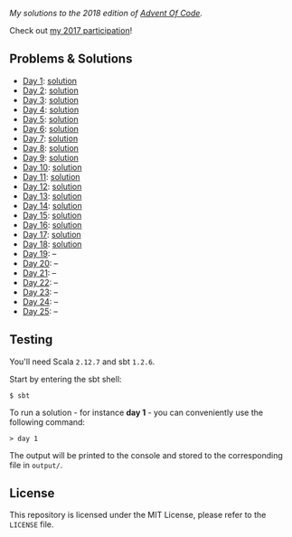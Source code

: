 _My solutions to the 2018 edition of [Advent Of Code](https://adventofcode.com)._

Check out [my 2017 participation](https://github.com/FlorianCassayre/AdventOfCode-2017)!


## Problems & Solutions

* [Day 1](https://adventofcode.com/2018/day/1): [solution](https://github.com/FlorianCassayre/AdventOfCode-2018/blob/master/src/main/scala/adventofcode/solutions/Day01.scala)
* [Day 2](https://adventofcode.com/2018/day/2): [solution](https://github.com/FlorianCassayre/AdventOfCode-2018/blob/master/src/main/scala/adventofcode/solutions/Day02.scala)
* [Day 3](https://adventofcode.com/2018/day/3): [solution](https://github.com/FlorianCassayre/AdventOfCode-2018/blob/master/src/main/scala/adventofcode/solutions/Day03.scala)
* [Day 4](https://adventofcode.com/2018/day/4): [solution](https://github.com/FlorianCassayre/AdventOfCode-2018/blob/master/src/main/scala/adventofcode/solutions/Day04.scala)
* [Day 5](https://adventofcode.com/2018/day/5): [solution](https://github.com/FlorianCassayre/AdventOfCode-2018/blob/master/src/main/scala/adventofcode/solutions/Day05.scala)
* [Day 6](https://adventofcode.com/2018/day/6): [solution](https://github.com/FlorianCassayre/AdventOfCode-2018/blob/master/src/main/scala/adventofcode/solutions/Day06.scala)
* [Day 7](https://adventofcode.com/2018/day/7): [solution](https://github.com/FlorianCassayre/AdventOfCode-2018/blob/master/src/main/scala/adventofcode/solutions/Day07.scala)
* [Day 8](https://adventofcode.com/2018/day/8): [solution](https://github.com/FlorianCassayre/AdventOfCode-2018/blob/master/src/main/scala/adventofcode/solutions/Day08.scala)
* [Day 9](https://adventofcode.com/2018/day/9): [solution](https://github.com/FlorianCassayre/AdventOfCode-2018/blob/master/src/main/scala/adventofcode/solutions/Day09.scala)
* [Day 10](https://adventofcode.com/2018/day/10): [solution](https://github.com/FlorianCassayre/AdventOfCode-2018/blob/master/src/main/scala/adventofcode/solutions/Day10.scala)
* [Day 11](https://adventofcode.com/2018/day/11): [solution](https://github.com/FlorianCassayre/AdventOfCode-2018/blob/master/src/main/scala/adventofcode/solutions/Day11.scala)
* [Day 12](https://adventofcode.com/2018/day/12): [solution](https://github.com/FlorianCassayre/AdventOfCode-2018/blob/master/src/main/scala/adventofcode/solutions/Day12.scala)
* [Day 13](https://adventofcode.com/2018/day/13): [solution](https://github.com/FlorianCassayre/AdventOfCode-2018/blob/master/src/main/scala/adventofcode/solutions/Day13.scala)
* [Day 14](https://adventofcode.com/2018/day/14): [solution](https://github.com/FlorianCassayre/AdventOfCode-2018/blob/master/src/main/scala/adventofcode/solutions/Day14.scala)
* [Day 15](https://adventofcode.com/2018/day/15): [solution](https://github.com/FlorianCassayre/AdventOfCode-2018/blob/master/src/main/scala/adventofcode/solutions/Day15.scala)
* [Day 16](https://adventofcode.com/2018/day/16): [solution](https://github.com/FlorianCassayre/AdventOfCode-2018/blob/master/src/main/scala/adventofcode/solutions/Day16.scala)
* [Day 17](https://adventofcode.com/2018/day/17): [solution](https://github.com/FlorianCassayre/AdventOfCode-2018/blob/master/src/main/scala/adventofcode/solutions/Day17.scala)
* [Day 18](https://adventofcode.com/2018/day/18): [solution](https://github.com/FlorianCassayre/AdventOfCode-2018/blob/master/src/main/scala/adventofcode/solutions/Day18.scala)
* [Day 19](https://adventofcode.com/2018/day/19): –[](https://github.com/FlorianCassayre/AdventOfCode-2018/blob/master/src/main/scala/adventofcode/solutions/Day19.scala)
* [Day 20](https://adventofcode.com/2018/day/20): –[](https://github.com/FlorianCassayre/AdventOfCode-2018/blob/master/src/main/scala/adventofcode/solutions/Day20.scala)
* [Day 21](https://adventofcode.com/2018/day/21): –[](https://github.com/FlorianCassayre/AdventOfCode-2018/blob/master/src/main/scala/adventofcode/solutions/Day21.scala)
* [Day 22](https://adventofcode.com/2018/day/22): –[](https://github.com/FlorianCassayre/AdventOfCode-2018/blob/master/src/main/scala/adventofcode/solutions/Day22.scala)
* [Day 23](https://adventofcode.com/2018/day/23): –[](https://github.com/FlorianCassayre/AdventOfCode-2018/blob/master/src/main/scala/adventofcode/solutions/Day23.scala)
* [Day 24](https://adventofcode.com/2018/day/24): –[](https://github.com/FlorianCassayre/AdventOfCode-2018/blob/master/src/main/scala/adventofcode/solutions/Day24.scala)
* [Day 25](https://adventofcode.com/2018/day/25): –[](https://github.com/FlorianCassayre/AdventOfCode-2018/blob/master/src/main/scala/adventofcode/solutions/Day25.scala)


## Testing

You'll need Scala `2.12.7` and sbt `1.2.6`.

Start by entering the sbt shell:
```
$ sbt
```

To run a solution - for instance **day 1** - you can conveniently use the following command:
```
> day 1
```

The output will be printed to the console and stored to the corresponding file in `output/`.


## License

This repository is licensed under the MIT License, please refer to the `LICENSE` file.